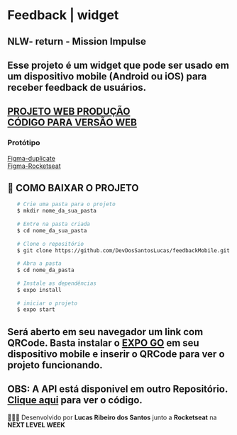 
<h1> Feedback | widget</h1>
<h2> NLW- return - Mission Impulse</h2>

Esse projeto é um widget que pode ser usado em um dispositivo mobile (Android ou iOS) para receber feedback de usuários.
---
[PROJETO WEB PRODUÇÃO](https://feedback-web-nine.vercel.app/) <br>
[CÓDIGO PARA VERSÃO WEB](https://github.com/DevDosSantosLucas/feedbackWeb)
---
<h3>Protótipo </h3> 

[Figma-duplicate](https://www.figma.com/file/osjEnZEERZjBBA3n6YNOkc/Feedback-Widget-(Community)?node-id=100%3A2114) <br>
[Figma-Rocketseat](https://www.figma.com/community/file/1102912516166573468) <br>

<!--
<h2 align = "center" > Desktop </h2>

 ![FeedBack_desktop](https://link.png)

![dashgo_desktop2](https://link.png)

 <h2 align = "center" > Responsivo (mobile) </h2>

![Captura de tela de 2021-11-02 15-00-19](https://user-images.githubusercontent.com/37936745/139922154-876be0e1-ce43-4f03-89e4-eb91d246ecf0.png)

![Captura de tela de 2021-11-02 15-00-19 (1)](https://user-images.githubusercontent.com/37936745/139922187-19b6bcdf-d031-497a-bb54-0672ac4b0748.png)
 -->
## 📁 COMO BAIXAR O PROJETO
```bash
   # Crie uma pasta para o projeto
   $ mkdir nome_da_sua_pasta
   
   # Entre na pasta criada
   $ cd nome_da_sua_pasta
   
   # Clone o repositório
   $ git clone https://github.com/DevDosSantosLucas/feedbackMobile.git
   
   # Abra a pasta
   $ cd nome_da_pasta
   
   # Instale as dependências
   $ expo install
   
   # iniciar o projeto
   $ expo start
````
   Será aberto em seu navegador um link com QRCode. Basta instalar o [EXPO GO](https://docs.expo.dev/) em seu dispositivo mobile e inserir o QRCode para ver o projeto funcionando.    
---
   OBS: A API está disponivel em outro Repositório. [Clique aqui](https://github.com/DevDosSantosLucas/feedbackServer) para ver o código.   
---
 👨🏻‍💻 Desenvolvido por **Lucas Ribeiro dos Santos** junto a **Rocketseat** na **NEXT LEVEL WEEK** 
